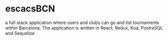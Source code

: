# escacsBCN
a full stack application where users and clubs can go and list tournaments within Barcelona. The application is written in React, Redux, Koa, PostreSQL and Sequelize

